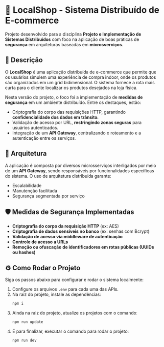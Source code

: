 # 🛒 LocalShop - Sistema Distribuído de E-commerce

Projeto desenvolvido para a disciplina **Projeto e Implementação de Sistemas Distribuídos** com foco na aplicação de boas práticas de **segurança** em arquiteturas baseadas em **microsserviços**.

## 📌 Descrição

O **LocalShop** é uma aplicação distribuída de e-commerce que permite que os usuários simulem uma experiência de compra indoor, onde os produtos são organizados em um grid bidimensional. O sistema fornece a rota mais curta para o cliente localizar os produtos desejados na loja física.

Nesta versão do projeto, o foco foi a implementação de **medidas de segurança** em um ambiente distribuído. Entre os destaques, estão:

- Criptografia do corpo das requisições HTTP, garantindo **confidencialidade dos dados em trânsito**.
- Validação de acesso por URL, **restringindo zonas seguras** para usuários autenticados.
- Integração de um **API Gateway**, centralizando o roteamento e a autenticação entre os serviços.

## 🧱 Arquitetura

A aplicação é composta por diversos microsserviços interligados por meio de um **API Gateway**, sendo responsáveis por funcionalidades específicas do sistema. O uso de arquitetura distribuída garante:

- Escalabilidade
- Manutenção facilitada
- Segurança segmentada por serviço

## 🛡️ Medidas de Segurança Implementadas

- **Criptografia do corpo da requisição HTTP** (ex: AES)
- **Criptografia de dados sensíveis no banco** (ex: senhas com Bcrypt)
- **Validação de acesso via middleware de autenticação**
- **Controle de acesso a URLs**
- **Remoção ou ofuscação de identificadores em rotas públicas (UUIDs ou hashes)**

## ⚙️ Como Rodar o Projeto

Siga os passos abaixo para configurar e rodar o sistema localmente:

1. Configure os arquivos `.env` para cada uma das APIs.
2. Na raiz do projeto, instale as dependências:
   ```bash
   npm i
3. Ainda na raiz do projeto, atualize os projetos com o comando:
   ```bash
   npm run update
4. E para finalizar, executar o comando para rodar o projeto:
   ```bash
   npm run dev

